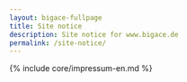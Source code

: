 ```yaml
---
layout: bigace-fullpage
title: Site notice
description: Site notice for www.bigace.de
permalink: /site-notice/
---
```

{% include core/impressum-en.md %}
 